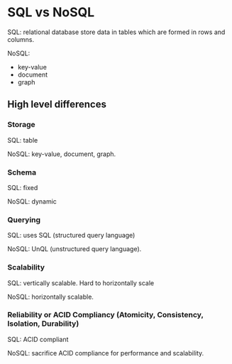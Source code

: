 # SQL vs NoSQL

SQL: relational database store data in tables which are formed in rows and columns. 

NoSQL: 

* key-value
* document
* graph

## High level differences

### Storage

SQL: table

NoSQL: key-value, document, graph.

### Schema

SQL: fixed

NoSQL: dynamic

### Querying

SQL: uses SQL \(structured query language\)

NoSQL: UnQL \(unstructured query language\).

### Scalability

SQL: vertically scalable. Hard to horizontally scale

NoSQL: horizontally scalable.

### Reliability or ACID Compliancy \(Atomicity, Consistency, Isolation, Durability\)

SQL: ACID compliant

NoSQL: sacrifice ACID compliance for performance and scalability.


